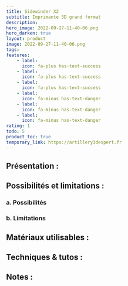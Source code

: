 ```yaml
---
title: Sidewinder X2
subtitle: Imprimante 3D grand format
description: 
hero_image: 2022-09-27-11-40-06.png
hero_darken: true
layout: product
image: 2022-09-27-11-40-06.png
tags: 
features:
    - label: 
      icon: fa-plus has-text-success
    - label: 
      icon: fa-plus has-text-success
    - label: 
      icon: fa-plus has-text-success
    - label: 
      icon: fa-minus has-text-danger
    - label: 
      icon: fa-minus has-text-danger
    - label: 
      icon: fa-minus has-text-danger
rating: 1
todo: 5
product_toc: true
temporary_link: https://artillery3dexpert.fr
---
```

## Présentation :

## Possibilités et limitations :

### a. Possibilités

### b. Limitations

## Matériaux utilisables :

## Techniques & tutos :

## Notes :
